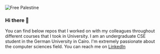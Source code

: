![Free Palestine](https://img.shields.io/badge/Free_Palestine-%F0%9F%87%B5%F0%9F%87%B8%20Tech_For_Palestine-D83838?labelColor=01B861&color=D83838&link=https%3A%2F%2Ftechforpalestine.org%2Flearn-more)
### Hi there 👋

<!--
**soubky0/soubky0** is a ✨ _special_ ✨ repository because its `README.md` (this file) appears on your GitHub profile.

Here are some ideas to get you started:

- 🔭 I’m currently working on ...
- 🌱 I’m currently learning ...
- 👯 I’m looking to collaborate on ...
- 🤔 I’m looking for help with ...
- 💬 Ask me about ...
- 📫 How to reach me: ...
- 😄 Pronouns: ...
- ⚡ Fun fact: ...
-->
You can find below repos that I worked on with my colleagues throughout different courses that I took in University. I am an undergraduate CSE student in the German University in Cairo. I'm extremely passionate about the computer sciences field. You can reach me on [LinkedIn](https://www.linkedin.com/in/soubky)

